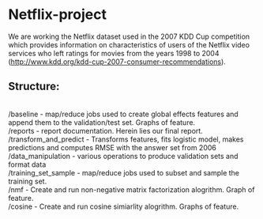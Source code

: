 Netflix-project
===============
We are working the Netflix dataset used in the 2007 KDD Cup competition which provides information on characteristics of users of the Netflix video services who left ratings for movies from the years 1998 to 2004 (http://www.kdd.org/kdd-cup-2007-consumer-recommendations).

<h2>Structure:</h2>
<br>/baseline - map/reduce jobs used to create global effects features and append them to the validation/test set. Graphs of feature.
<br>/reports - report documentation. Herein lies our final report.
<br>/transform_and_predict - Transforms features, fits logistic model, makes predictions and computes RMSE with the answer set from 2006 
<br>/data_manipulation - various operations to produce validation sets and format data
<br>/training_set_sample - map/reduce jobs used to subset and sample the training set.
<br>/nmf - Create and run non-negative matrix factorization alogrithm. Graph of feature.
<br>/cosine - Create and run cosine simiarlity alogrithm. Graphs of feature.
